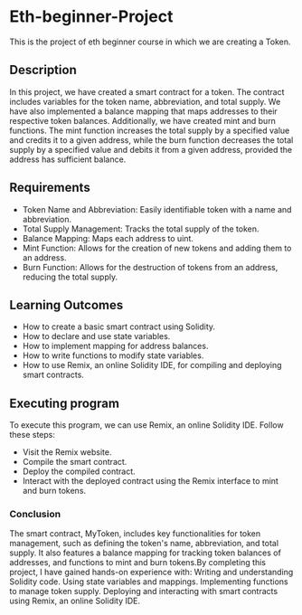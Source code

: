 # Eth-beginner-Project
This is the project of eth beginner course in which we are creating a Token.


## Description
In this project, we have created a smart contract for a token. The contract includes variables for the token name, abbreviation, and total supply. We have also implemented a balance mapping that maps addresses to their respective token balances. Additionally, we have created mint and burn functions. The mint function increases the total supply by a specified value and credits it to a given address, while the burn function decreases the total supply by a specified value and debits it from a given address, provided the address has sufficient balance.

## Requirements
- Token Name and Abbreviation: Easily identifiable token with a name and abbreviation.
- Total Supply Management: Tracks the total supply of the token.
- Balance Mapping: Maps each address to uint.
- Mint Function: Allows for the creation of new tokens and adding them to an address.
- Burn Function: Allows for the destruction of tokens from an address, reducing the total supply.

## Learning Outcomes
- How to create a basic smart contract using Solidity.
- How to declare and use state variables.
- How to implement mapping for address balances.
- How to write functions to modify state variables.
- How to use Remix, an online Solidity IDE, for compiling and deploying smart contracts.


## Executing program
To execute this program, we can use Remix, an online Solidity IDE. Follow these steps:

- Visit the Remix website.
- Compile the smart contract.
- Deploy the compiled contract.
- Interact with the deployed contract using the Remix interface to mint and burn tokens.

### Conclusion
The smart contract, MyToken, includes key functionalities for token management, such as defining the token's name, abbreviation, and total supply. It also features a balance mapping for tracking token balances of addresses, and functions to mint and burn tokens.By completing this project, I have gained hands-on experience with:
Writing and understanding Solidity code.
Using state variables and mappings.
Implementing functions to manage token supply.
Deploying and interacting with smart contracts using Remix, an online Solidity IDE.





